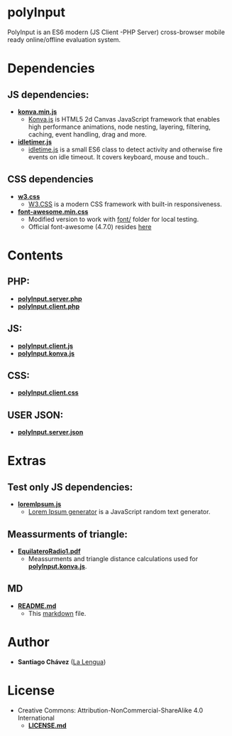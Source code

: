# polyInput
 PolyInput is an ES6 modern (JS Client -PHP Server) cross-browser mobile ready online/offline evaluation system.

# Dependencies

## JS dependencies:

* **[konva.min.js](konva.min.js)**
  - [Konva.js](https://konvajs.org/) is HTML5 2d Canvas JavaScript framework that enables high performance animations, node nesting, layering, filtering, caching, event handling, drag and more.
* **[idletimer.js](idletimer.js)**
  - [idletime.js](https://gist.github.com/barraponto/4547ef5718fd2d31e5cdcafef0208096) is a small ES6 class to detect activity and otherwise fire events on idle timeout. It covers keyboard, mouse and touch..

## CSS dependencies

* **[w3.css](w3.css)**
  - [W3.CSS](https://www.w3schools.com/w3css/) is a modern CSS framework with built-in responsiveness.
* **[font-awesome.min.css](font-awesome.min.css)**
  - Modified version to work with [font/](font/) folder for local testing.
  - Official font-awesome (4.7.0) resides [here](https://cdnjs.com/libraries/font-awesome/4.7.0)


# Contents

## PHP:

* **[polyInput.server.php](polyInput.server.php)**
* **[polyInput.client.php](polyInput.client.php)**


## JS:

* **[polyInput.client.js](polyInput.client.js)**
* **[polyInput.konva.js](polyInput.konva.js)**


## CSS:

* **[polyInput.client.css](polyInput.client.css)**


## USER JSON:

* **[polyInput.server.json](polyInput.server.json)**


# Extras

## Test only JS dependencies:

* **[loremIpsum.js](loremIpsum.js)**
  - [Lorem Ipsum generator](https://github.com/fffilo/lorem-ipsum-js) is a JavaScript random text generator.

## Meassurments of triangle:

* **[EquilateroRadio1.pdf](EquilateroRadio1.pdf)**
  - Meassurments and triangle distance calculations used for **[polyInput.konva.js](polyInput.konva.js)**.

## MD

* **[README.md](README.md)**
  - This [markdown](https://en.wikipedia.org/wiki/Markdown) file.

# Author

* **Santiago Chávez** ([La Lengua](https://lengua.la))
 
# License
* Creative Commons: Attribution-NonCommercial-ShareAlike 4.0 International
  - **[LICENSE.md](LICENSE.md)**
